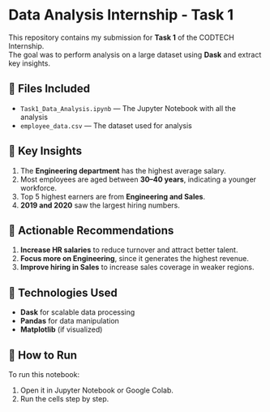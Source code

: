 # Data Analysis Internship - Task 1

This repository contains my submission for **Task 1** of the CODTECH Internship.  
The goal was to perform analysis on a large dataset using **Dask** and extract key insights.

## 📌 **Files Included**
- `Task1_Data_Analysis.ipynb` — The Jupyter Notebook with all the analysis
- `employee_data.csv` — The dataset used for analysis

## 📌 **Key Insights**
1. The **Engineering department** has the highest average salary.
2. Most employees are aged between **30–40 years**, indicating a younger workforce.
3. Top 5 highest earners are from **Engineering and Sales**.
4. **2019 and 2020** saw the largest hiring numbers.

## 📌 **Actionable Recommendations**
1. **Increase HR salaries** to reduce turnover and attract better talent.  
2. **Focus more on Engineering**, since it generates the highest revenue.
3. **Improve hiring in Sales** to increase sales coverage in weaker regions.

## 📌 **Technologies Used**
- **Dask** for scalable data processing
- **Pandas** for data manipulation
- **Matplotlib** (if visualized)

## 📌 **How to Run**
To run this notebook:
1. Open it in Jupyter Notebook or Google Colab.
2. Run the cells step by step.
